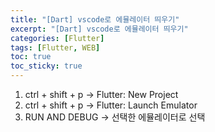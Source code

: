 ```yaml
---
title: "[Dart] vscode로 에뮬레이터 띄우기"
excerpt: "[Dart] vscode로 에뮬레이터 띄우기"
categories: [Flutter]
tags: [Flutter, WEB]
toc: true
toc_sticky: true
---
```


1. ctrl + shift + p -> Flutter: New Project
2. ctrl + shift + p -> Flutter: Launch Emulator
3. RUN AND DEBUG -> 선택한 에뮬레이터로 선택
